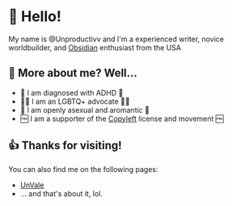 # 👋 Hello!

My name is @Unproductivv and I'm a experienced writer, novice worldbuilder, and [Obsidian](https://obsidian.md/) enthusiast from the USA

## 🤔 More about me? Well...

- 🧠 I am diagnosed with ADHD 🧠
- 🏳️‍🌈 I am an LGBTQ+ advocate 🏳️‍⚧️
- 💜 I am openly asexual and aromantic 💚
- 🆓 I am a supporter of the [Copyleft](https://www.gnu.org/licenses/copyleft.en.html) license and movement 🆓

## 👍 Thanks for visiting!
You can also find me on the following pages:
- [UnVale](https://unvale.io/Unproductiveness)
- ... and that's about it, lol.

<!---
Unproductivv/Unproductivv is a ✨ special ✨ repository because its `README.md` (this file) appears on your GitHub profile.
You can click the Preview link to take a look at your changes.
--->
